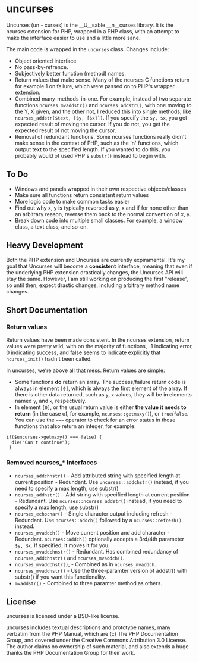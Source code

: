 # uncurses #
Uncurses (un - curses) is the __U__sable __n__curses library.  It is the ncurses extension for PHP, wrapped in a PHP class, with an attempt to make the interface easier to use and a little more sane.

The main code is wrapped in the `uncurses` class.  Changes include:

 * Object oriented interface
 * No pass-by-refrence.  
 * Subjectively better function (method) names.
 * Return values that make sense.  Many of the ncurses C functions return for example 1 on failure, which were passed on to PHP's wrapper extension.
 * Combined many-methods-in-one.  For example, instead of two separate functions `ncurses_mvaddstr()` and `ncurses_addstr()`, with one moving to the Y, X given, and the other not, I reduced this into single methods, like `ncurses_addstr($text, [$y, [$x]])`.  If you specify the `$y, $x`, you get expected result of moving the cursor.  If you do not, you get the expected result of not moving the cursor.
 * Removal of redundant functions.  Some ncurses functions really didn't make sense in the context of PHP, such as the 'n' functions, which output text to the specified length.  If you wanted to do this, you probably would of used PHP's `substr()` instead to begin with. 

## To Do ##
 * Windows and panels wrapped in their own respective objects/classes
 * Make sure all functions return consistent return values
 * More logic code to make common tasks easier
 * Find out why x, y is typically reversed as y, x and if for none other than an arbitrary reason, reverse them back to the normal convention of x, y.
 * Break down code into multiple small classes.  For example, a window class, a text class, and so-on.

## Heavy Development ##
Both the PHP extension and Uncurses are currently expiramental.  It's my goal that Uncurses will become a __consistent__ interface, meaning that even if the underlying PHP extension drastically changes, the Uncurses API will stay the same.  However, I am still working on producing the first "release", so until then, expect drastic changes, including arbitrary method name changes.

## Short Documentation ##

### Return values ###
Return values have been made consistent.  In the ncurses extension, return values were pretty wild, with on the majority of functions, -1 indicating error, 0 indicating success, and false seems to indicate explicitly that `ncurses_init()` hadn't been called.

In uncurses, we're above all that mess.  Return values are simple:
 * Some functions __do__ return an array.  The success/failure return code is always in element `[0]`, which is always the first element of the array.  If there is other data returned, such as `y`, `x` values, they will be in elements named `y`, and `x`, respectively.
 * In element `[0]`, or the usual return value is either __the value it needs to return__ (in the case of, for example, `ncurses::getmaxy()`), or ``true``/``false``.  You can use the `===` operator to check for an error status in those functions that also return an integer, for example:
```
if($uncurses->getmaxy() === false) { 
  die("Can't continue");
 }
 ```
 
### Removed ncurses_* Interfaces ###
* `ncurses_addchnstr()` - Add attributed string with specified length at current position - Redundant.  Use `uncurses::addchstr()` instead, if you need to specify a max length, use substr()
* `ncurses_addnstr()` - Add string with specified length at current position - Redundant.  Use `ncurses::ncurses_addstr()` instead, if you need to specify a max length, use substr()
* `ncurses_echochar()` - Single character output including refresh - Redundant.  Use `ncurses::addch()` followed by a `ncurses::refresh()` instead.
* `ncurses_mvaddch()` - Move current position and add character - Redundant.  `ncurses::addch()` optionally accepts a 3rd/4th parameter `$y, $x`.  If specified, it moves it for you.
* `ncurses_mvaddchnstr()` - Redundant. Has combined redundancy of `ncurses_addchnstr()` and `ncurses_mvaddch()`.
* `ncurses_mvaddchstr()`, - Combined as in `ncurses_mvaddch`.
* `ncurses_mvaddnstr()` - Use the three-paramter version of addstr() with substr() if you want this functionality.
* `mvaddstr()` - Combined to three paramter method as others.

## License ##
uncurses is licensed under a BSD-like license.

uncurses includes textual descriptions and prototype names, many verbatim
from the PHP Manual, which are (c) The PHP Documentation Group, and covered
under the Creative Commons Attribution 3.0 License.  The author claims no
ownership of such material, and also extends a huge thanks the PHP
Documentation Group for their work.
